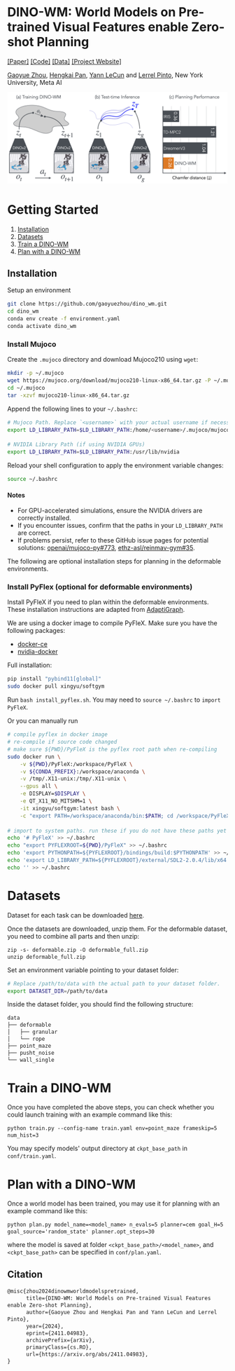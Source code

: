 # **DINO-WM**: World Models on Pre-trained Visual Features enable Zero-shot Planning
[[Paper]](https://arxiv.org/abs/2411.04983) [[Code]]() [[Data]](https://osf.io/bmw48/?view_only=a56a296ce3b24cceaf408383a175ce28) [[Project Website]](https://dino-wm.github.io/) 

[Gaoyue Zhou](https://gaoyuezhou.github.io/), [Hengkai Pan](https://hengkaipan.github.io/), [Yann LeCun](https://yann.lecun.com/) and [Lerrel Pinto](https://www.lerrelpinto.com/), New York University, Meta AI

![teaser_figure](assets/intro.png)

# Getting Started

1. [Installation](#installation)
2. [Datasets](#datasets)
3. [Train a DINO-WM](#train-a-dino-wm)
4. [Plan with a DINO-WM](#plan-with-a-dino-wm)

## Installation

Setup an environment
```bash
git clone https://github.com/gaoyuezhou/dino_wm.git
cd dino_wm
conda env create -f environment.yaml
conda activate dino_wm
```

### Install Mujoco
                    
Create the `.mujoco` directory and download Mujoco210 using `wget`:

```bash
mkdir -p ~/.mujoco
wget https://mujoco.org/download/mujoco210-linux-x86_64.tar.gz -P ~/.mujoco/
cd ~/.mujoco
tar -xzvf mujoco210-linux-x86_64.tar.gz
```

Append the following lines to your `~/.bashrc`:

```bash
# Mujoco Path. Replace `<username>` with your actual username if necessary.
export LD_LIBRARY_PATH=$LD_LIBRARY_PATH:/home/<username>/.mujoco/mujoco210/bin

# NVIDIA Library Path (if using NVIDIA GPUs)
export LD_LIBRARY_PATH=$LD_LIBRARY_PATH:/usr/lib/nvidia
```

Reload your shell configuration to apply the environment variable changes:

```bash
source ~/.bashrc
```

#### Notes
- For GPU-accelerated simulations, ensure the NVIDIA drivers are correctly installed.
- If you encounter issues, confirm that the paths in your `LD_LIBRARY_PATH` are correct.
- If problems persist, refer to these GitHub issue pages for potential solutions: [openai/mujoco-py#773](https://github.com/openai/mujoco-py/issues/773), [ethz-asl/reinmav-gym#35](https://github.com/ethz-asl/reinmav-gym/issues/35).


The following are optional installation steps for planning in the deformable environments.

### Install PyFlex (optional for deformable environments)

Install PyFleX if you need to plan within the deformable environments. These installation instructions are adapted from [AdaptiGraph](https://github.com/Boey-li/AdaptiGraph/tree/main).

We are using a docker image to compile PyFleX. Make sure you have the following packages:
- [docker-ce](https://docs.docker.com/engine/install/ubuntu/)
- [nvidia-docker](https://github.com/NVIDIA/nvidia-docker#quickstart)

Full installation:
```bash
pip install "pybind11[global]"
sudo docker pull xingyu/softgym
```
Run `bash install_pyflex.sh`. You may need to `source ~/.bashrc` to `import PyFleX`.

Or you can manually run
```bash
# compile pyflex in docker image
# re-compile if source code changed
# make sure ${PWD}/PyFleX is the pyflex root path when re-compiling
sudo docker run \
    -v ${PWD}/PyFleX:/workspace/PyFleX \
    -v ${CONDA_PREFIX}:/workspace/anaconda \
    -v /tmp/.X11-unix:/tmp/.X11-unix \
    --gpus all \
    -e DISPLAY=$DISPLAY \
    -e QT_X11_NO_MITSHM=1 \
    -it xingyu/softgym:latest bash \
    -c "export PATH=/workspace/anaconda/bin:$PATH; cd /workspace/PyFleX; export PYFLEXROOT=/workspace/PyFleX; export PYTHONPATH=/workspace/PyFleX/bindings/build:$PYTHONPATH; export LD_LIBRARY_PATH=$PYFLEXROOT/external/SDL2-2.0.4/lib/x64:$LD_LIBRARY_PATH; cd bindings; mkdir build; cd build; /usr/bin/cmake ..; make -j"

# import to system paths. run these if you do not have these paths yet in ~/.bashrc
echo '# PyFleX' >> ~/.bashrc
echo "export PYFLEXROOT=${PWD}/PyFleX" >> ~/.bashrc
echo 'export PYTHONPATH=${PYFLEXROOT}/bindings/build:$PYTHONPATH' >> ~/.bashrc
echo 'export LD_LIBRARY_PATH=${PYFLEXROOT}/external/SDL2-2.0.4/lib/x64:$LD_LIBRARY_PATH' >> ~/.bashrc
echo '' >> ~/.bashrc
```

# Datasets

Dataset for each task can be downloaded [here](https://osf.io/bmw48/?view_only=a56a296ce3b24cceaf408383a175ce28). 

Once the datasets are downloaded, unzip them. For the deformable dataset, you need to combine all parts and then unzip:
```
zip -s- deformable.zip -O deformable_full.zip
unzip deformable_full.zip
```

Set an environment variable pointing to your dataset folder:
```bash
# Replace /path/to/data with the actual path to your dataset folder.
export DATASET_DIR=/path/to/data
```
Inside the dataset folder, you should find the following structure:
```
data
├── deformable
│   ├── granular
│   └── rope
├── point_maze
├── pusht_noise
└── wall_single
```


# Train a DINO-WM
Once you have completed the above steps, you can check whether you could launch training with an example command like this:

```
python train.py --config-name train.yaml env=point_maze frameskip=5 num_hist=3
```
You may specify models' output directory at `ckpt_base_path` in `conf/train.yaml`.

# Plan with a DINO-WM
Once a world model has been trained, you may use it for planning with an example command like this:

```
python plan.py model_name=<model_name> n_evals=5 planner=cem goal_H=5 goal_source='random_state' planner.opt_steps=30
```

where the model is saved at folder `<ckpt_base_path>/<model_name>`, and `<ckpt_base_path>` can be specified in `conf/plan.yaml`.

<!-- ## Acknowledgement
TODO -->


## Citation

```
@misc{zhou2024dinowmworldmodelspretrained,
      title={DINO-WM: World Models on Pre-trained Visual Features enable Zero-shot Planning}, 
      author={Gaoyue Zhou and Hengkai Pan and Yann LeCun and Lerrel Pinto},
      year={2024},
      eprint={2411.04983},
      archivePrefix={arXiv},
      primaryClass={cs.RO},
      url={https://arxiv.org/abs/2411.04983}, 
}
```
